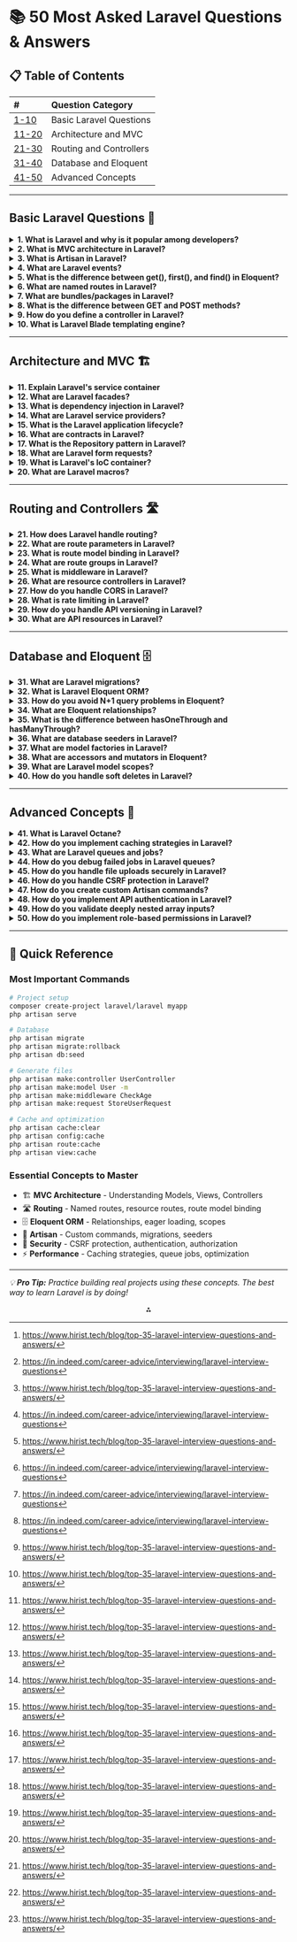 
# 📚 50 Most Asked Laravel Questions \& Answers

## 📋 Table of Contents

| \# | Question Category |
| :-- | :-- |
| [1-10](#basic-laravel-questions-) | Basic Laravel Questions |
| [11-20](#architecture-and-mvc-) | Architecture and MVC |
| [21-30](#routing-and-controllers-) | Routing and Controllers |
| [31-40](#database-and-eloquent-) | Database and Eloquent |
| [41-50](#advanced-concepts-) | Advanced Concepts |


***

## Basic Laravel Questions 📝

<details>
<summary><strong>1. What is Laravel and why is it popular among developers?</strong></summary>

**Answer:**
Laravel is an open-source PHP framework built to simplify common web development tasks like routing, authentication, sessions, and caching. Developers like Laravel because it has clean syntax, built-in tools, and strong community support. It speeds up development without sacrificing structure or flexibility.[^1]

**Example:**
```php
// Simple Laravel route
Route::get('/users', function () {
    return User::all();
});
```
</details>
<details>
<summary><strong>2. What is MVC architecture in Laravel?</strong></summary>

**Answer:**
MVC is an architectural pattern that divides an application into three logical elements: Model, View, and Controller. The model describes the logic of writing Laravel applications, the view decides the user interface logic, and the controller acts as an interface between model and view.[^2]

**Example:**
```php
// Controller
class UserController extends Controller
{
    public function index()
    {
        $users = User::all(); // Model
        return view('users.index', compact('users')); // View
    }
}
```
</details>
<details>
<summary><strong>3. What is Artisan in Laravel?</strong></summary>

**Answer:**
Artisan is Laravel's command-line tool that helps automate repetitive tasks like creating controllers, running migrations, seeding the database, and clearing caches. For example, `php artisan make:controller` generates a new controller class in seconds.[^1]

**Example:**
```bash
# Create a controller
php artisan make:controller UserController

# Run migrations
php artisan migrate

# Clear cache
php artisan cache:clear
```
</details>
<details>
<summary><strong>4. What are Laravel events?</strong></summary>

**Answer:**
Events are program-recognizable actions or occurrences that the program or its code processes. Laravel events provide a simple observer implementation, allowing us to subscribe and listen to various application events and actions.[^2]

**Example:**
```php
// Creating an event
php artisan make:event UserRegistered

// Event class
class UserRegistered
{
    public $user;
    
    public function __construct(User $user)
    {
        $this->user = $user;
    }
}

// Firing the event
event(new UserRegistered($user));
```
</details>
<details>
<summary><strong>5. What is the difference between get(), first(), and find() in Eloquent?</strong></summary>

**Answer:**
- `get()` returns a collection of records
- `first()` returns only the first result
- `find()` looks for a specific record by primary key[^1]

**Example:**
```php
// get() - returns collection of all users
$users = User::get();

// first() - returns first user
$user = User::first();

// find() - returns user with ID 1
$user = User::find(1);
```
</details>
<details>
<summary><strong>6. What are named routes in Laravel?</strong></summary>

**Answer:**
Named routes are an essential component of the Laravel framework, allowing URLs and redirects to specific routes to reference the routes by name. We can specify named routes by chaining the name method to the route definition.[^2]

**Example:**
```php
// Named route
Route::get('/users', [UserController::class, 'index'])->name('users.index');

// Generating URL
$url = route('users.index');

// Redirect
return redirect()->route('users.index');
```
</details>
<details>
<summary><strong>7. What are bundles/packages in Laravel?</strong></summary>

**Answer:**
Packages are the term to describe bundles in Laravel. These packages help enhance Laravel's functionality. A package can include tasks, views, configuration, migrations and routes.[^2]

**Example:**
```bash
# Install a package via Composer
composer require laravel/telescope

# Publish package assets
php artisan vendor:publish --provider="Laravel\Telescope\TelescopeServiceProvider"
```
</details>
<details>
<summary><strong>8. What is the difference between GET and POST methods?</strong></summary>

**Answer:**
GET method does not allow the transmission of large amounts of data because the request parameter is added to the URL. The POST method allows the transmission of large amounts of data as the request parameter is bound to the body of the POST method.[^2]

**Example:**
```php
// GET route
Route::get('/users', [UserController::class, 'index']);

// POST route
Route::post('/users', [UserController::class, 'store']);
```
</details>
<details>
<summary><strong>9. How do you define a controller in Laravel?</strong></summary>

**Answer:**
You can create a controller using the Artisan command `php artisan make:controller UserController`. Then you define methods inside the class for handling requests, like `index()`, `store()`, or `update()`. These methods are linked to routes in web.php or api.php.[^1]

**Example:**
```php
// Create controller
php artisan make:controller UserController

// Controller class
class UserController extends Controller
{
    public function index()
    {
        return User::all();
    }
    
    public function store(Request $request)
    {
        return User::create($request->all());
    }
}
```
</details>
<details>
<summary><strong>10. What is Laravel Blade templating engine?</strong></summary>

**Answer:**
Blade is Laravel's powerful templating engine that allows you to use plain PHP code in your templates. It provides convenient shortcuts for common PHP functionality while remaining lightweight and fast.

**Example:**
```blade
{{-- resources/views/users/index.blade.php --}}
@extends('layouts.app')

@section('content')
    <h1>Users</h1>
    @foreach($users as $user)
        <p>{{ $user->name }}</p>
    @endforeach
@endsection
```
</details>

***

## Architecture and MVC 🏗️

<details>
<summary><strong>11. Explain Laravel's service container</strong></summary>

**Answer:**
The service container is a powerful tool for managing class dependencies and performing dependency injection. It automatically resolves dependencies and can bind interfaces to implementations.

**Example:**
```php
// Binding in AppServiceProvider
public function register()
{
    $this->app->bind(UserRepositoryInterface::class, UserRepository::class);
}

// Automatic injection
class UserController extends Controller
{
    public function __construct(UserRepositoryInterface $repository)
    {
        $this->repository = $repository;
    }
}
```
</details>
<details>
<summary><strong>12. What are Laravel facades?</strong></summary>

**Answer:**
Facades provide a static interface to classes that are available in the application's service container. They serve as "static proxies" to underlying classes in the service container.

**Example:**
```php
// Using facade
use Illuminate\Support\Facades\Cache;

Cache::put('key', 'value', 60);

// Equivalent to
app('cache')->put('key', 'value', 60);
```
</details>
<details>
<summary><strong>13. What is dependency injection in Laravel?</strong></summary>

**Answer:**
Dependency injection is a technique where dependencies are provided to a class rather than the class creating them itself. Laravel's service container handles this automatically through constructor injection or method injection.

**Example:**
```php
class UserService
{
    protected $repository;
    
    // Constructor injection
    public function __construct(UserRepository $repository)
    {
        $this->repository = $repository;
    }
}
```
</details>
<details>
<summary><strong>14. What are Laravel service providers?</strong></summary>

**Answer:**
Service providers are the central place where Laravel application bootstrapping happens. They register services, bind classes into the service container, and configure the application.

**Example:**
```php
class UserServiceProvider extends ServiceProvider
{
    public function register()
    {
        $this->app->bind(UserRepositoryInterface::class, UserRepository::class);
    }
    
    public function boot()
    {
        // Bootstrap services
    }
}
```
</details>
<details>
<summary><strong>15. What is the Laravel application lifecycle?</strong></summary>

**Answer:**
The Laravel application lifecycle involves: HTTP request → public/index.php → Bootstrap → Kernel → Service Providers → Middleware → Route Resolution → Controller → Response.

**Example:**
```php
// public/index.php
$app = require_once __DIR__.'/../bootstrap/app.php';
$kernel = $app->make(Illuminate\Contracts\Http\Kernel::class);
$response = $kernel->handle($request = Illuminate\Http\Request::capture());
```
</details>
<details>
<summary><strong>16. What are contracts in Laravel?</strong></summary>

**Answer:**
Contracts are interfaces that define the core services provided by Laravel. They allow you to define explicit dependencies for your classes and provide low coupling.

**Example:**
```php
use Illuminate\Contracts\Cache\Repository as Cache;

class UserService
{
    public function __construct(Cache $cache)
    {
        $this->cache = $cache;
    }
}
```
</details>
<details>
<summary><strong>17. What is the Repository pattern in Laravel?</strong></summary>

**Answer:**
The Repository pattern abstracts the logic needed to access data sources. It centralizes common data access functionality and provides a separation layer between the data access layer and business logic.

**Example:**
```php
interface UserRepositoryInterface
{
    public function find($id);
    public function create(array $data);
}

class UserRepository implements UserRepositoryInterface
{
    public function find($id)
    {
        return User::find($id);
    }
    
    public function create(array $data)
    {
        return User::create($data);
    }
}
```
</details>
<details>
<summary><strong>18. What are Laravel form requests?</strong></summary>

**Answer:**
Form requests are custom request classes that contain validation logic. They help separate validation logic from controllers and provide a clean way to handle authorization and validation.

**Example:**
```php
// Create form request
php artisan make:request StoreUserRequest

class StoreUserRequest extends FormRequest
{
    public function authorize()
    {
        return true;
    }
    
    public function rules()
    {
        return [
            'name' => 'required|string|max:255',
            'email' => 'required|email|unique:users'
        ];
    }
}
```
</details>
<details>
<summary><strong>19. What is Laravel's IoC container?</strong></summary>

**Answer:**
The Inversion of Control (IoC) container is Laravel's service container that manages dependencies and performs dependency injection automatically. It resolves classes and their dependencies.

**Example:**
```php
// Binding
app()->bind('UserService', function () {
    return new UserService(new UserRepository());
});

// Resolving
$userService = app('UserService');
```
</details>
<details>
<summary><strong>20. What are Laravel macros?</strong></summary>

**Answer:**
Macros allow you to add custom methods to Laravel's core classes at runtime. They're useful for extending functionality without modifying core files.

**Example:**
```php
// In AppServiceProvider boot method
Collection::macro('toUpper', function () {
    return $this->map(function ($value) {
        return strtoupper($value);
    });
});

// Usage
collect(['foo', 'bar'])->toUpper(); // ['FOO', 'BAR']
```
</details>

***

## Routing and Controllers 🛣️

<details>
<summary><strong>21. How does Laravel handle routing?</strong></summary>

**Answer:**
Laravel uses a file called routes/web.php for web routes and routes/api.php for API routes. You define routes using expressive methods like Route::get(), Route::post(), etc. Routes can be grouped, named, and protected with middleware.[^1]

**Example:**
```php
// Basic routes
Route::get('/users', [UserController::class, 'index']);
Route::post('/users', [UserController::class, 'store']);

// Route groups
Route::middleware(['auth'])->group(function () {
    Route::get('/dashboard', [DashboardController::class, 'index']);
});
```
</details>
<details>
<summary><strong>22. What are route parameters in Laravel?</strong></summary>

**Answer:**
Route parameters allow you to capture segments of the URI within your route. They can be required or optional and can be constrained using regular expressions.

**Example:**
```php
// Required parameter
Route::get('/user/{id}', function ($id) {
    return "User ID: " . $id;
});

// Optional parameter
Route::get('/user/{id?}', function ($id = null) {
    return "User ID: " . ($id ?? 'None');
});

// Parameter constraints
Route::get('/user/{id}', function ($id) {
    return "User ID: " . $id;
})->where('id', '[0-9]+');
```
</details>
<details>
<summary><strong>23. What is route model binding in Laravel?</strong></summary>

**Answer:**
Route model binding automatically injects model instances into your routes based on route parameters. Laravel automatically resolves Eloquent models defined in routes or controller actions.

**Example:**
```php
// Implicit binding
Route::get('/user/{user}', function (User $user) {
    return $user->email;
});

// Custom key binding
Route::get('/user/{user:slug}', function (User $user) {
    return $user;
});
```
</details>
<details>
<summary><strong>24. What are route groups in Laravel?</strong></summary>

**Answer:**
Route groups allow you to share route attributes, such as middleware or namespaces, across a large number of routes without needing to define those attributes on each individual route.

**Example:**
```php
// Middleware group
Route::middleware(['auth', 'verified'])->group(function () {
    Route::get('/dashboard', [DashboardController::class, 'index']);
    Route::get('/profile', [ProfileController::class, 'show']);
});

// Prefix group
Route::prefix('admin')->group(function () {
    Route::get('/users', [AdminController::class, 'users']);
    Route::get('/posts', [AdminController::class, 'posts']);
});
```
</details>
<details>
<summary><strong>25. What is middleware in Laravel?</strong></summary>

**Answer:**
Middleware provides a convenient mechanism for filtering HTTP requests entering your application. They act as a bridge between a request and a response.

**Example:**
```php
// Create middleware
php artisan make:middleware CheckAge

class CheckAge
{
    public function handle($request, Closure $next)
    {
        if ($request->age <= 200) {
            return redirect('home');
        }
        
        return $next($request);
    }
}

// Apply to route
Route::get('admin/profile', function () {
    //
})->middleware('age');
```
</details>
<details>
<summary><strong>26. What are resource controllers in Laravel?</strong></summary>

**Answer:**
Resource controllers provide a convenient way to build RESTful controllers around resources. They automatically define routes for CRUD operations.

**Example:**
```php
// Create resource controller
php artisan make:controller PhotoController --resource

// Register resource routes
Route::resource('photos', PhotoController::class);

// This creates:
// GET /photos (index)
// GET /photos/create (create)
// POST /photos (store)
// GET /photos/{photo} (show)
// GET /photos/{photo}/edit (edit)
// PUT/PATCH /photos/{photo} (update)
// DELETE /photos/{photo} (destroy)
```
</details>
<details>
<summary><strong>27. How do you handle CORS in Laravel?</strong></summary>

**Answer:**
Laravel handles CORS through middleware. You can configure CORS settings in the config/cors.php file and apply the HandleCors middleware.

**Example:**
```php
// config/cors.php
return [
    'paths' => ['api/*'],
    'allowed_methods' => ['*'],
    'allowed_origins' => ['*'],
    'allowed_origins_patterns' => [],
    'allowed_headers' => ['*'],
    'exposed_headers' => [],
    'max_age' => 0,
    'supports_credentials' => false,
];
```
</details>
<details>
<summary><strong>28. What is rate limiting in Laravel?</strong></summary>

**Answer:**
Rate limiting restricts the number of requests a user can make within a given time period. Laravel provides built-in rate limiting through the throttle middleware.[^1]

**Example:**
```php
// Apply rate limiting
Route::middleware('throttle:60,1')->group(function () {
    Route::get('/api/users', [UserController::class, 'index']);
});

// Custom rate limiter
RateLimiter::for('api', function (Request $request) {
    return Limit::perMinute(60)->by(optional($request->user())->id ?: $request->ip());
});
```
</details>
<details>
<summary><strong>29. How do you handle API versioning in Laravel?</strong></summary>

**Answer:**
API versioning can be handled through route prefixes, subdirectories, or header-based versioning. The most common approach is using route prefixes.

**Example:**
```php
// Route prefixes for versioning
Route::prefix('v1')->group(function () {
    Route::get('/users', [V1\UserController::class, 'index']);
});

Route::prefix('v2')->group(function () {
    Route::get('/users', [V2\UserController::class, 'index']);
});
```
</details>
<details>
<summary><strong>30. What are API resources in Laravel?</strong></summary>

**Answer:**
API resources provide a transformation layer between your Eloquent models and JSON responses. They allow you to control exactly how your models are serialized.

**Example:**
```php
// Create resource
php artisan make:resource UserResource

class UserResource extends JsonResource
{
    public function toArray($request)
    {
        return [
            'id' => $this->id,
            'name' => $this->name,
            'email' => $this->email,
            'created_at' => $this->created_at,
        ];
    }
}

// Usage
return new UserResource($user);
```
</details>

***

## Database and Eloquent 🗄️

<details>
<summary><strong>31. What are Laravel migrations?</strong></summary>

**Answer:**
Migrations are version control for your database, allowing you to modify your database schema in a structured way. They work with Laravel's schema builder to manage your database schema.

**Example:**
```php
// Create migration
php artisan make:migration create_users_table

class CreateUsersTable extends Migration
{
    public function up()
    {
        Schema::create('users', function (Blueprint $table) {
            $table->id();
            $table->string('name');
            $table->string('email')->unique();
            $table->timestamps();
        });
    }
    
    public function down()
    {
        Schema::dropIfExists('users');
    }
}
```
</details>
<details>
<summary><strong>32. What is Laravel Eloquent ORM?</strong></summary>

**Answer:**
Eloquent is Laravel's Object-Relational Mapping (ORM) that provides an elegant ActiveRecord implementation for working with your database. Each database table has a corresponding Model.

**Example:**
```php
class User extends Model
{
    protected $fillable = ['name', 'email'];
    
    public function posts()
    {
        return $this->hasMany(Post::class);
    }
}

// Usage
$user = User::create(['name' => 'John', 'email' => 'john@example.com']);
$posts = $user->posts;
```
</details>
<details>
<summary><strong>33. How do you avoid N+1 query problems in Eloquent?</strong></summary>

**Answer:**
Use eager loading with `with()` to load relationships ahead of time. For example, `Post::with('comments')->get()` prevents multiple queries for each comment. You can also use `load()` when you already have the parent model.[^1]

**Example:**
```php
// N+1 problem
$posts = Post::all();
foreach ($posts as $post) {
    echo $post->user->name; // This creates N+1 queries
}

// Solution: Eager loading
$posts = Post::with('user')->get();
foreach ($posts as $post) {
    echo $post->user->name; // Only 2 queries total
}
```
</details>
<details>
<summary><strong>34. What are Eloquent relationships?</strong></summary>

**Answer:**
Eloquent relationships define how models are related to each other. Laravel supports various relationship types including one-to-one, one-to-many, many-to-many, and polymorphic relationships.

**Example:**
```php
class User extends Model
{
    // One-to-many
    public function posts()
    {
        return $this->hasMany(Post::class);
    }
    
    // Many-to-many
    public function roles()
    {
        return $this->belongsToMany(Role::class);
    }
}

class Post extends Model
{
    // One-to-one (inverse)
    public function user()
    {
        return $this->belongsTo(User::class);
    }
}
```
</details>
<details>
<summary><strong>35. What is the difference between hasOneThrough and hasManyThrough?</strong></summary>

**Answer:**
`hasOneThrough` defines a one-to-one relationship across two models, while `hasManyThrough` defines one-to-many. For example, if a country has many users and users have posts, then Country can access posts via `hasManyThrough`.[^1]

**Example:**
```php
class Country extends Model
{
    public function posts()
    {
        return $this->hasManyThrough(Post::class, User::class);
    }
    
    public function latestPost()
    {
        return $this->hasOneThrough(Post::class, User::class)->latest();
    }
}
```
</details>
<details>
<summary><strong>36. What are database seeders in Laravel?</strong></summary>

**Answer:**
Seeders allow you to populate your database with test data. Laravel includes a simple method for seeding your database with test data using seed classes.

**Example:**
```php
// Create seeder
php artisan make:seeder UserSeeder

class UserSeeder extends Seeder
{
    public function run()
    {
        User::factory(50)->create();
        
        User::create([
            'name' => 'Admin User',
            'email' => 'admin@example.com',
        ]);
    }
}

// Run seeder
php artisan db:seed --class=UserSeeder
```
</details>
<details>
<summary><strong>37. What are model factories in Laravel?</strong></summary>

**Answer:**
Model factories provide a convenient way to generate fake data for testing and seeding. They define the default set of attributes for each of your Eloquent models.

**Example:**
```php
// Create factory
php artisan make:factory UserFactory

class UserFactory extends Factory
{
    public function definition()
    {
        return [
            'name' => $this->faker->name(),
            'email' => $this->faker->unique()->safeEmail(),
            'password' => bcrypt('password'),
        ];
    }
}

// Usage
$user = User::factory()->create();
$users = User::factory(10)->create();
```
</details>
<details>
<summary><strong>38. What are accessors and mutators in Eloquent?</strong></summary>

**Answer:**
Accessors transform Eloquent attribute values when you access them, while mutators transform Eloquent attribute values when you set them.

**Example:**
```php
class User extends Model
{
    // Accessor
    public function getFullNameAttribute()
    {
        return $this->first_name . ' ' . $this->last_name;
    }
    
    // Mutator
    public function setPasswordAttribute($value)
    {
        $this->attributes['password'] = bcrypt($value);
    }
}

// Usage
$user->password = 'secret'; // Automatically hashed
echo $user->full_name; // John Doe
```
</details>
<details>
<summary><strong>39. What are Laravel model scopes?</strong></summary>

**Answer:**
Scopes allow you to define common sets of constraints that you may easily re-use throughout your application. There are global scopes and local scopes.

**Example:**
```php
class User extends Model
{
    // Local scope
    public function scopeActive($query)
    {
        return $query->where('active', 1);
    }
    
    public function scopePopular($query)
    {
        return $query->where('votes', '>', 100);
    }
}

// Usage
$users = User::active()->popular()->get();
```
</details>
<details>
<summary><strong>40. How do you handle soft deletes in Laravel?</strong></summary>

**Answer:**
Soft deletes allow you to "delete" models without actually removing them from the database. Laravel sets a deleted_at timestamp instead of removing the record.

**Example:**
```php
use Illuminate\Database\Eloquent\SoftDeletes;

class User extends Model
{
    use SoftDeletes;
    
    protected $dates = ['deleted_at'];
}

// Usage
$user->delete(); // Soft delete
$user->restore(); // Restore
$user->forceDelete(); // Permanent delete

// Query soft deleted records
$users = User::withTrashed()->get();
$users = User::onlyTrashed()->get();
```
</details>

***

## Advanced Concepts 🚀

<details>
<summary><strong>41. What is Laravel Octane?</strong></summary>

**Answer:**
Laravel Octane speeds up applications by serving requests through Swoole or RoadRunner. It keeps the app in memory between requests, which reduces boot time. Use Octane for high-performance apps with many requests per second, especially when working with APIs or real-time services.[^1]

**Example:**
```bash
# Install Octane
composer require laravel/octane

# Install Swoole
php artisan octane:install --server=swoole

# Start Octane server
php artisan octane:start
```
</details>
<details>
<summary><strong>42. How do you implement caching strategies in Laravel?</strong></summary>

**Answer:**
Laravel provides various caching strategies including route, view, and config caching with Artisan commands. For data caching, use Redis or Memcached. Cache frequently accessed queries using `Cache::remember()` and apply tags to manage cache groups.[^1]

**Example:**
```php
// Cache data
Cache::put('users', $users, 3600);

// Cache with remember
$users = Cache::remember('users', 3600, function () {
    return User::all();
});

// Cache tags
Cache::tags(['users', 'posts'])->put('stats', $data, 3600);
Cache::tags(['users'])->flush();
```
</details>
<details>
<summary><strong>43. What are Laravel queues and jobs?</strong></summary>

**Answer:**
Queues allow you to defer time-consuming tasks to be processed in the background. Jobs are the tasks that are queued for background processing.

**Example:**
```php
// Create job
php artisan make:job SendWelcomeEmail

class SendWelcomeEmail implements ShouldQueue
{
    public $user;
    
    public function __construct(User $user)
    {
        $this->user = $user;
    }
    
    public function handle()
    {
        Mail::to($this->user->email)->send(new WelcomeEmail($this->user));
    }
}

// Dispatch job
SendWelcomeEmail::dispatch($user);
```
</details>
<details>
<summary><strong>44. How do you debug failed jobs in Laravel queues?</strong></summary>

**Answer:**
First, check the failed_jobs table to see the error message. You can also log errors inside the job's `failed()` method. Laravel supports retrying failed jobs with `php artisan queue:retry`. Use Horizon for monitoring when Redis is the queue driver.[^1]

**Example:**
```php
class SendWelcomeEmail implements ShouldQueue
{
    public function handle()
    {
        // Job logic
    }
    
    public function failed(Exception $exception)
    {
        Log::error('Job failed: ' . $exception->getMessage());
    }
}

// Retry failed jobs
php artisan queue:retry all
php artisan queue:retry 5 // Retry specific job ID
```
</details>
<details>
<summary><strong>45. How do you handle file uploads securely in Laravel?</strong></summary>

**Answer:**
Validate files using the `mimes` or `file` rule and restrict file size. Then store uploads using `store()` or `storeAs()` in Laravel's storage system. Never trust client file names and always store files outside the public directory unless explicitly needed.[^1]

**Example:**
```php
public function store(Request $request)
{
    $request->validate([
        'avatar' => 'required|image|mimes:jpeg,png,jpg|max:2048'
    ]);
    
    $path = $request->file('avatar')->store('avatars', 'private');
    
    auth()->user()->update(['avatar' => $path]);
    
    return back()->with('success', 'Avatar uploaded successfully!');
}
```
</details>
<details>
<summary><strong>46. How do you handle CSRF protection in Laravel?</strong></summary>

**Answer:**
Laravel uses a CSRF token stored in a session and injected into forms via `@csrf`. When a POST, PUT, PATCH, or DELETE request is made, Laravel compares the token with the session to prevent cross-site attacks.[^1]

**Example:**
```blade
{{-- In Blade template --}}
<form method="POST" action="/user">
    @csrf
    <input type="text" name="name">
    <button type="submit">Submit</button>
</form>

{{-- Or manually --}}
<meta name="csrf-token" content="{{ csrf_token() }}">

<script>
$.ajaxSetup({
    headers: {
        'X-CSRF-TOKEN': $('meta[name="csrf-token"]').attr('content')
    }
});
</script>
```
</details>
<details>
<summary><strong>47. How do you create custom Artisan commands?</strong></summary>

**Answer:**
Use `php artisan make:command MyCommand`. Then, set a signature and logic inside the `handle()` method. Register it in Kernel.php under the commands array. Run it using `php artisan my:command`.[^1]

**Example:**
```php
// Create command
php artisan make:command SendEmails

class SendEmails extends Command
{
    protected $signature = 'email:send {user}';
    protected $description = 'Send emails to users';
    
    public function handle()
    {
        $userId = $this->argument('user');
        $user = User::find($userId);
        
        $this->info("Sending email to {$user->email}");
        // Send email logic
    }
}

// Run command
php artisan email:send 1
```
</details>
<details>
<summary><strong>48. How do you implement API authentication in Laravel?</strong></summary>

**Answer:**
For authentication, use Laravel Sanctum or Passport. Rate limiting is managed using throttle middleware, and can be configured in RouteServiceProvider or directly on routes using `->middleware('throttle:60,1')`.[^1]

**Example:**
```php
// Install Sanctum
composer require laravel/sanctum

// Generate token
$token = $user->createToken('API Token')->plainTextToken;

// Protect routes
Route::middleware('auth:sanctum')->get('/user', function (Request $request) {
    return $request->user();
});

// Use token in requests
// Authorization: Bearer {token}
```
</details>
<details>
<summary><strong>49. How do you validate deeply nested array inputs?</strong></summary>

**Answer:**
Use dot notation or wildcard rules like `'items.*.name' => 'required|string'` in form request validation[^1]. This works well when dealing with arrays of objects from the frontend[^1].

**Example:**
```php
$request->validate([
    'items' => 'required|array|min:1',
    'items.*.product_id' => 'required|integer|exists:products,id',
    'items.*.quantity' => 'required|integer|min:1',
    'items.*.options' => 'array',
    'items.*.options.*.name' => 'required|string',
    'items.*.options.*.value' => 'required|string'
]);
```
</details>
<details>
<summary><strong>50. How do you implement role-based permissions in Laravel?</strong></summary>

**Answer:**
Define roles and permissions in database tables. Then use Laravel Gates or Policies to check permissions at runtime. Usually create a `hasPermission()` method on the User model and check permissions through middleware or inside controllers.[^1]

**Example:**
```php
// User model
class User extends Model
{
    public function roles()
    {
        return $this->belongsToMany(Role::class);
    }
    
    public function hasPermission($permission)
    {
        return $this->roles()->whereHas('permissions', function ($query) use ($permission) {
            $query->where('name', $permission);
        })->exists();
    }
}

// Gate definition
Gate::define('edit-posts', function ($user) {
    return $user->hasPermission('edit-posts');
});

// Usage
if (Gate::allows('edit-posts')) {
    // User can edit posts
}
```
</details>

***

## 🎯 Quick Reference

### Most Important Commands

```bash
# Project setup
composer create-project laravel/laravel myapp
php artisan serve

# Database
php artisan migrate
php artisan migrate:rollback
php artisan db:seed

# Generate files
php artisan make:controller UserController
php artisan make:model User -m
php artisan make:middleware CheckAge
php artisan make:request StoreUserRequest

# Cache and optimization
php artisan cache:clear
php artisan config:cache
php artisan route:cache
php artisan view:cache
```


### Essential Concepts to Master

- 🏗️ **MVC Architecture** - Understanding Models, Views, Controllers
- 🛣️ **Routing** - Named routes, resource routes, route model binding
- 🗄️ **Eloquent ORM** - Relationships, eager loading, scopes
- 🔧 **Artisan** - Custom commands, migrations, seeders
- 🔐 **Security** - CSRF protection, authentication, authorization
- ⚡ **Performance** - Caching strategies, queue jobs, optimization

***

*💡 **Pro Tip:** Practice building real projects using these concepts. The best way to learn Laravel is by doing!*

<div style="text-align: center">⁂</div>

[^1]: https://www.hirist.tech/blog/top-35-laravel-interview-questions-and-answers/

[^2]: https://in.indeed.com/career-advice/interviewing/laravel-interview-questions

[^3]: https://www.interviewbit.com/laravel-interview-questions/

[^4]: https://www.vinsys.com/blog/top-40-laravel-interview-questions

[^5]: https://www.usebraintrust.com/hire/interview-questions/laravel-developers

[^6]: https://github.com/Devinterview-io/laravel-interview-questions

[^7]: https://www.revelo.com/interview-questions/laravel-developer

[^8]: https://www.simplilearn.com/laravel-interview-questions-answers-article


